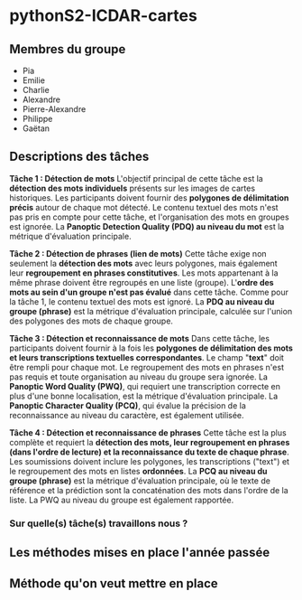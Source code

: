 # pythonS2-ICDAR-cartes

## Membres du groupe
- Pia 
- Emilie 
- Charlie
- Alexandre
- Pierre-Alexandre
- Philippe
- Gaëtan

## Descriptions des tâches

**Tâche 1 : Détection de mots**
L'objectif principal de cette tâche est la **détection des mots individuels** présents sur les images de cartes historiques. Les participants doivent fournir des **polygones de délimitation précis** autour de chaque mot détecté. Le contenu textuel des mots n'est pas pris en compte pour cette tâche, et l'organisation des mots en groupes est ignorée. La **Panoptic Detection Quality (PDQ) au niveau du mot** est la métrique d'évaluation principale.

**Tâche 2 : Détection de phrases (lien de mots)**
Cette tâche exige non seulement la **détection des mots** avec leurs polygones, mais également leur **regroupement en phrases constitutives**. Les mots appartenant à la même phrase doivent être regroupés en une liste (groupe). L'**ordre des mots au sein d'un groupe n'est pas évalué** dans cette tâche. Comme pour la tâche 1, le contenu textuel des mots est ignoré. La **PDQ au niveau du groupe (phrase)** est la métrique d'évaluation principale, calculée sur l'union des polygones des mots de chaque groupe.

**Tâche 3 : Détection et reconnaissance de mots**
Dans cette tâche, les participants doivent fournir à la fois les **polygones de délimitation des mots et leurs transcriptions textuelles correspondantes**. Le champ "**text**" doit être rempli pour chaque mot. Le regroupement des mots en phrases n'est pas requis et toute organisation au niveau du groupe sera ignorée. La **Panoptic Word Quality (PWQ)**, qui requiert une transcription correcte en plus d'une bonne localisation, est la métrique d'évaluation principale. La **Panoptic Character Quality (PCQ)**, qui évalue la précision de la reconnaissance au niveau du caractère, est également utilisée.

**Tâche 4 : Détection et reconnaissance de phrases**
Cette tâche est la plus complète et requiert la **détection des mots, leur regroupement en phrases (dans l'ordre de lecture) et la reconnaissance du texte de chaque phrase**. Les soumissions doivent inclure les polygones, les transcriptions ("text") et le regroupement des mots en listes **ordonnées**. La **PCQ au niveau du groupe (phrase)** est la métrique d'évaluation principale, où le texte de référence et la prédiction sont la concaténation des mots dans l'ordre de la liste. La PWQ au niveau du groupe est également rapportée.

### Sur quelle(s) tâche(s) travaillons nous ? 

## Les méthodes mises en place l'année passée

## Méthode qu'on veut mettre en place

